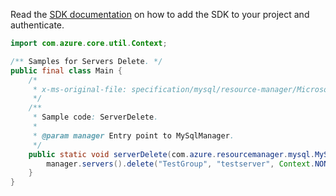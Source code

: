 Read the [SDK documentation](https://github.com/Azure/azure-sdk-for-java/blob/azure-resourcemanager-mysql_1.0.2/sdk/mysql/azure-resourcemanager-mysql/README.md) on how to add the SDK to your project and authenticate.

```java
import com.azure.core.util.Context;

/** Samples for Servers Delete. */
public final class Main {
    /*
     * x-ms-original-file: specification/mysql/resource-manager/Microsoft.DBforMySQL/stable/2017-12-01/examples/ServerDelete.json
     */
    /**
     * Sample code: ServerDelete.
     *
     * @param manager Entry point to MySqlManager.
     */
    public static void serverDelete(com.azure.resourcemanager.mysql.MySqlManager manager) {
        manager.servers().delete("TestGroup", "testserver", Context.NONE);
    }
}
```
